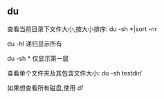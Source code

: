 ## du

查看当前目录下文件大小,按大小排序: du -sh *|sort -nr

du -hl 递归显示所有

du -sh * 仅显示第一层

查看单个文件夹及其包含文件大小: du -sh testdir/

如果想查看所有磁盘,使用 df
